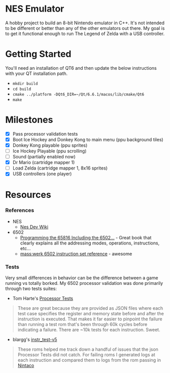# NES Emulator

A hobby project to build an 8-bit Nintendo emulator in C++. It's not intended to be different or
better than any of the other emulators out there. My goal is to get it functional enough to run
The Legend of Zelda with a USB controller.

# Getting Started

You'll need an installation of QT6 and then update the below instructions with your QT installation path.

* `mkdir build`
* `cd build`
* `cmake ../platform -DQt6_DIR=~/Qt/6.6.1/macos/lib/cmake/Qt6`
* `make`

# Milestones

- [x] Pass processor validation tests
- [x] Boot Ice Hockey and Donkey Kong to main menu (ppu background tiles)
- [x] Donkey Kong playable (ppu sprites)
- [ ] Ice Hockey Playable (ppu scrolling)
- [ ] Sound (partially enabled now)
- [x] Dr Mario (cartridge mapper 1)
- [ ] Load Zelda (cartridge mapper 1, 8x16 sprites)
- [x] USB controllers (one player)

# Resources

### References
- NES
  - [Nes Dev Wiki](http://nesdev.org/wiki/NES_reference_guide)
- 6502
  - [Programming the 65816 Including the 6502...](https://archive.org/details/0893037893ProgrammingThe65816) - Great book that clearly explains all the addressing modes, operations, instructions, etc…
  - [mass:werk 6502 instruction set reference](https://www.masswerk.at/6502/6502_instruction_set.html) - awesome

### Tests
Very small differences in behavior can be the difference between a game running vs totally borked. My 6502 processor validation was done primarily through two tests suites:
* Tom Harte's [Processor Tests](https://github.com/TomHarte/ProcessorTests/tree/main/6502)
> These are great because they are provided as JSON files where each test case specifies the register and memory state before and after the instruction is executed. That makes it far easier to pinpoint the failure than running a test rom that's been through 60k cycles before indicating a failure. There are ~10k tests for each instruction. Sweet.
* blargg's [instr_test-v5](https://github.com/christopherpow/nes-test-roms/tree/master/instr_test-v5)
> These roms helped me track down a handful of issues that the json Processor Tests did not catch. For failing roms I generated logs at each instruction and compared them to logs from the rom passing in [Nintaco](https://nintaco.com)
